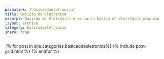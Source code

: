 ```yaml
---
permalink: /basicaodaeletronica/
title: Basicão da Eletronica
excerpt: Basicão da Eletronica é um curso básico de eletrônica preparado especialmente para quem vai trabalhar com microcontroladores, ensinando conceitos básicos como uso de resistores, capacitores, diodos, leds e transitores, além de transformadores, de forma simples e didatíca.
layout: archive
category: basicadaeletroncia
share: true 
---
```

<div class="tiles">
{% for post in site.categories.basicaodaeletronica%}
   {% include post-grid.html %}
{% endfor %}
</div><!-- /.tiles -->
